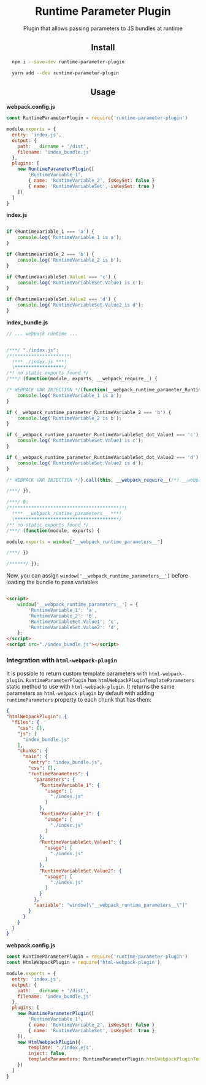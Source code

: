 
<div align="center">
  <h1>Runtime Parameter Plugin</h1>
  <p>Plugin that allows passing parameters to JS bundles at runtime</p>
</div>

<h2 align="center">Install</h2>

```bash
  npm i --save-dev runtime-parameter-plugin
```

```bash
  yarn add --dev runtime-parameter-plugin
```

<h2 align="center">Usage</h2>



**webpack.config.js**
```js
const RuntimeParameterPlugin = require('runtime-parameter-plugin')

module.exports = {
  entry: 'index.js',
  output: {
    path: __dirname + '/dist',
    filename: 'index_bundle.js'
  },
  plugins: [
    new RuntimeParameterPlugin([
        'RuntimeVariable_1',
        { name: 'RuntimeVariable_2', isKeySet: false }
        { name: 'RuntimeVariableSet', isKeySet: true }
    ])
  ]
}
```

**index.js**
```js

if (RuntimeVariable_1 === 'a') {
    console.log('RuntimeVariable_1 is a');
}

if (RuntimeVariable_2 === 'b') {
    console.log('RuntimeVariable_2 is b');
}

if (RuntimeVariableSet.Value1 === 'c') {
    console.log('RuntimeVariableSet.Value1 is c');
}

if (RuntimeVariableSet.Value2 === 'd') {
    console.log('RuntimeVariableSet.Value2 is d');
}

```

**index_bundle.js**
```js
// ... webpack runtime ...


/***/ "./index.js":
/*!******************!*\
  !*** ./index.js ***!
  \******************/
/*! no static exports found */
/***/ (function(module, exports, __webpack_require__) {

/* WEBPACK VAR INJECTION */(function(__webpack_runtime_parameter_RuntimeVariable_1, __webpack_runtime_parameter_RuntimeVariable_2, __webpack_runtime_parameter_RuntimeVariableSet_dot_Value1, __webpack_runtime_parameter_RuntimeVariableSet_dot_Value2) {if (__webpack_runtime_parameter_RuntimeVariable_1 === 'a') {
    console.log('RuntimeVariable_1 is a');
}

if (__webpack_runtime_parameter_RuntimeVariable_2 === 'b') {
    console.log('RuntimeVariable_2 is b');
}

if (__webpack_runtime_parameter_RuntimeVariableSet_dot_Value1 === 'c') {
    console.log('RuntimeVariableSet.Value1 is c');
}

if (__webpack_runtime_parameter_RuntimeVariableSet_dot_Value2 === 'd') {
    console.log('RuntimeVariableSet.Value2 is d');
}

/* WEBPACK VAR INJECTION */}.call(this, __webpack_require__(/*! __webpack_runtime_parameters__ */ 0)["RuntimeVariable_1"], __webpack_require__(/*! __webpack_runtime_parameters__ */ 0)["RuntimeVariable_2"], __webpack_require__(/*! __webpack_runtime_parameters__ */ 0)["RuntimeVariableSet.Value1"], __webpack_require__(/*! __webpack_runtime_parameters__ */ 0)["RuntimeVariableSet.Value2"]))

/***/ }),

/***/ 0:
/*!**************************************!*\
  !*** __webpack_runtime_parameters__ ***!
  \**************************************/
/*! no static exports found */
/***/ (function(module, exports) {

module.exports = window["__webpack_runtime_parameters__"]

/***/ })

/******/ });
```

Now, you can assign `window['__webpack_runtime_parameters__']` before loading the bundle to pass variables
```html

<script>
    window['__webpack_runtime_parameters__'] = {
        'RuntimeVariable_1': 'a',
        'RuntimeVariable_2': 'b',
        'RuntimeVariableSet.Value1': 'c',
        'RuntimeVariableSet.Value2': 'd',
    };
</script>
<script src="./index_bundle.js"></script>
```


### Integration with `html-webpack-plugin`

It is possible to return custom template parameters with `html-webpack-plugin`.
`RuntimeParameterPlugin` has `htmlWebpackPluginTemplateParameters` static method to use with `html-webpack-plugin`.
It returns the same parameters as `html-webpack-plugin` by default with adding `runtimeParameters` property to each chunk that has them:

```json
{
"htmlWebpackPlugin": {
  "files": {
    "css": [],
    "js": [
      "index_bundle.js"
    ],
    "chunks": {
      "main": {
        "entry": "index_bundle.js",
        "css": [],
        "runtimeParameters": {
          "parameters": {
            "RuntimeVariable_1": {
              "usage": [
                "./index.js"
              ]
            },
            "RuntimeVariable_2": {
              "usage": [
                "./index.js"
              ]
            },
            "RuntimeVariableSet.Value1": {
              "usage": [
                "./index.js"
              ]
            },
            "RuntimeVariableSet.Value2": {
              "usage": [
                "./index.js"
              ]
            }
          },
          "variable": "window[\"__webpack_runtime_parameters__\"]"
        }
      }
    }
  }
}
```

**webpack.config.js**
```js
const RuntimeParameterPlugin = require('runtime-parameter-plugin')
const HtmlWebpackPlugin = require('html-webpack-plugin')

module.exports = {
  entry: 'index.js',
  output: {
    path: __dirname + '/dist',
    filename: 'index_bundle.js'
  },
  plugins: [
    new RuntimeParameterPlugin([
        'RuntimeVariable_1',
        { name: 'RuntimeVariable_2', isKeySet: false }
        { name: 'RuntimeVariableSet', isKeySet: true }
    ]),      
    new HtmlWebpackPlugin({
        template: './index.ejs',
        inject: false,
        templateParameters: RuntimeParameterPlugin.htmlWebpackPluginTemplateParameters
    })
  ]
}
```
